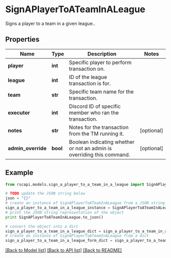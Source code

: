 # SignAPlayerToATeamInALeague

Signs a player to a team in a given league..

## Properties
Name | Type | Description | Notes
------------ | ------------- | ------------- | -------------
**player** | **int** | Specific player to perform transaction on. | 
**league** | **int** | ID of the league transaction is for. | 
**team** | **str** | Specific team name for the transaction. | 
**executor** | **int** | Discord ID of specific member who ran the transaction. | 
**notes** | **str** | Notes for the transaction from the TM running it. | [optional] 
**admin_override** | **bool** | Boolean indicating whether or not an admin is overriding this command. | [optional] 

## Example

```python
from rscapi.models.sign_a_player_to_a_team_in_a_league import SignAPlayerToATeamInALeague

# TODO update the JSON string below
json = "{}"
# create an instance of SignAPlayerToATeamInALeague from a JSON string
sign_a_player_to_a_team_in_a_league_instance = SignAPlayerToATeamInALeague.from_json(json)
# print the JSON string representation of the object
print SignAPlayerToATeamInALeague.to_json()

# convert the object into a dict
sign_a_player_to_a_team_in_a_league_dict = sign_a_player_to_a_team_in_a_league_instance.to_dict()
# create an instance of SignAPlayerToATeamInALeague from a dict
sign_a_player_to_a_team_in_a_league_form_dict = sign_a_player_to_a_team_in_a_league.from_dict(sign_a_player_to_a_team_in_a_league_dict)
```
[[Back to Model list]](../README.md#documentation-for-models) [[Back to API list]](../README.md#documentation-for-api-endpoints) [[Back to README]](../README.md)


